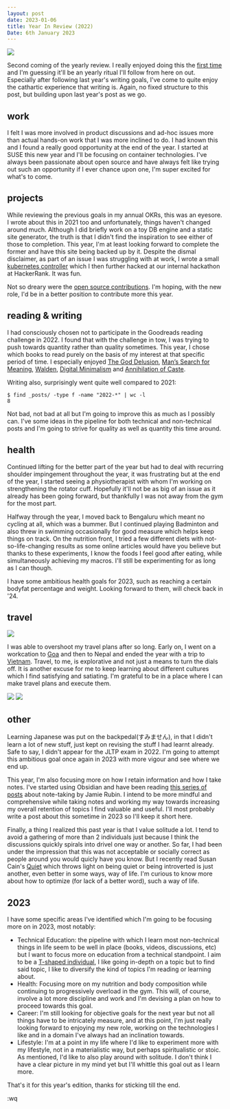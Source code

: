 ```yaml
---
layout: post
date: 2023-01-06
title: Year In Review (2022)
Date: 6th January 2023
---
```


<img src="./../../static/img/posts/year-in-review-2022/cover.png"/>

Second coming of the yearly review. I really enjoyed doing this the [first time](/posts/year-in-review-2021) and I'm guessing it'll be an yearly ritual I'll follow from here on out. Especially after following last year's writing goals, I've come to quite enjoy the cathartic experience that writing is. Again, no fixed structure to this post, but building upon last year's post as we go.

## work

I felt I was more involved in product discussions and ad-hoc issues more than actual hands-on work that I was more inclined to do. I had known this and I found a really good opportunity at the end of the year. I started at SUSE this new year and I'll be focusing on container technologies. I've always been passionate about open source and have always felt like trying out such an opportunity if I ever chance upon one, I'm super excited for what's to come.

## projects

While reviewing the previous goals in my annual OKRs, this was an eyesore. I wrote about this in 2021 too and unfortunately, things haven't changed around much. Although I did briefly work on a toy DB engine and a static site generator, the truth is that I didn't find the inspiration to see either of those to completion. This year, I'm at least looking forward to complete the former and have this site being backed up by it. Despite the dismal disclaimer, as part of an issue I was struggling with at work, I wrote a small [kubernetes controller](https://github.com/danishprakash/kube-step-podautoscaler) which I then further hacked at our internal hackathon at HackerRank. It was fun.

Not so dreary were the [open source contributions](/software). I'm hoping, with the new role, I'd be in a better position to contribute more this year.

## reading & writing
I had consciously chosen not to participate in the Goodreads reading challenge in 2022. I found that with the challenge in tow, I was trying to push towards quantity rather than quality sometimes. This year, I chose which books to read purely on the basis of my interest at that specific period of time. I especially enjoyed [The God Delusion](/reading/the-god-delusion), [Man’s Search for Meaning](/reading/mans-search-for-meaning), [Walden](/reading/walden), [Digital Minimalism](/reading/digital-minimalism) and [Annihilation of Caste](/reading/annihilation-of-caste).

Writing also, surprisingly went quite well compared to 2021:


```
$ find _posts/ -type f -name "2022-*" | wc -l
8
```

Not bad, not bad at all but I'm going to improve this as much as I possibly can. I've some ideas in the pipeline for both technical and non-technical posts and I'm going to strive for quality as well as quantity this time around.

## health

Continued lifting for the better part of the year but had to deal with recurring shoulder impingement throughout the year, it was frustrating but at the end of the year, I started seeing a physiotherapist with whom I'm working on strengthening the rotator cuff. Hopefully it'll not be as big of an issue as it already has been going forward, but thankfully I was not away from the gym for the most part.

Halfway through the year, I moved back to Bengaluru which meant no cycling at all, which was a bummer. But I continued playing Badminton and also threw in swimming occasionally for good measure which helps keep things on track. On the nutrition front, I tried a few different diets with not-so-life-changing results as some online articles would have you believe but thanks to these experiments, I know the foods I feel good after eating, while simultaneously achieving my macros. I'll still be experimenting for as long as I can though.

I have some ambitious health goals for 2023, such as reaching a certain bodyfat percentage and weight. Looking forward to them, will check back in '24.


## travel
<img src="./../../static/img/posts/year-in-review-2022/goa.png"/>

I was able to overshoot my travel plans after so long. Early on, I went on a workcation to [Goa](/2022/06/03/south-goa) and then to Nepal and ended the year with a trip to [Vietnam](/2022/12/28/vietnam). Travel, to me, is explorative and not just a means to turn the dials off. It is another excuse for me to keep learning about different cultures which I find satisfying and satiating. I'm grateful to be in a place where I can make travel plans and execute them.

<img src="./../../static/img/posts/year-in-review-2022/nepal.png"/>
<img src="./../../static/img/posts/year-in-review-2022/vietnam.png"/>

## other

Learning Japanese was put on the backpedal(すみません), in that I didn't learn a lot of new stuff, just kept on revising the stuff I had learnt already. Safe to say, I didn't appear for the JLTP exam in 2022. I'm going to attempt this ambitious goal once again in 2023 with more vigour and see where we end up.

This year, I'm also focusing more on how I retain information and how I take notes. I've started using Obsidian and have been reading [this series of posts](https://jamierubin.net/blog-series/practically-paperless-with-obsidian/) about note-taking by Jamie Rubin. I intend to be more mindful and comprehensive while taking notes and working my way towards increasing my overall retention of topics I find valuable and useful. I'll most probably write a post about this sometime in 2023 so I'll keep it short here.

Finally, a thing I realized this past year is that I value solitude a lot. I tend to avoid a gathering of more than 2 individuals just because I think the discussions quickly spirals into drivel one way or another. So far, I had been under the impression that this was not acceptable or socially correct  as people around you would quicly have you know. But I recently read Susan Cain's [Quiet](/reading/quiet) which throws light on being quiet or being introverted is just another, even better in some ways, way of life. I'm curious to know more about how to optimize (for lack of a better word), such a way of life.

## 2023
I have some specific areas I've identified which I'm going to be focusing more on in 2023, most notably:

- Technical Education: the pipeline with which I learn most non-technical things in life seem to be well in place (books, videos, discussions, etc) but I want to focus more on education from a technical standpoint. I aim to be a [T-shaped individual](https://en.wikipedia.org/wiki/T-shaped_skills), I like going in-depth on a topic but to find said topic, I like to diversify the kind of topics I'm reading or learning about.
- Health: Focusing more on my nutrition and body composition while continuing to progressively overload in the gym. This will, of course, involve a lot more discipline and work and I'm devising a plan on how to proceed towards this goal.
- Career: I'm still looking for objective goals for the next year but not all things have to be intricately measure, and at this point, I'm just really looking forward to enjoying my new role, working on the technologies I like and in a domain I've always had an inclination towards.
- Lifestyle: I'm at a point in my life where I'd like to experiment more with my lifestyle, not in a materialistic way, but perhaps spiritualistic or stoic. As mentioned, I'd like to also play around with solitude. I don't think I have a clear picture in my mind yet but I'll whittle this goal out as I learn more.

That's it for this year's edition, thanks for sticking till the end.

:wq
